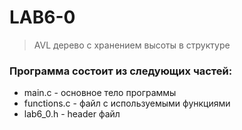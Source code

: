# LAB6-0
> AVL дерево с хранением высоты в структуре
### Программа состоит из следующих частей:
* main.c - основное тело программы
* functions.c - файл с используемыми функциями
* lab6_0.h - header файл
  
